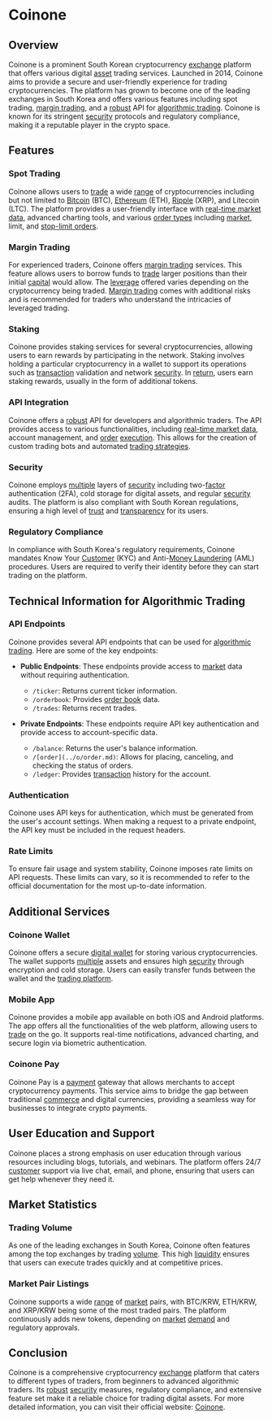 # Coinone

## Overview
Coinone is a prominent South Korean cryptocurrency [exchange](../e/exchange.md) platform that offers various digital [asset](../a/asset.md) trading services. Launched in 2014, Coinone aims to provide a secure and user-friendly experience for trading cryptocurrencies. The platform has grown to become one of the leading exchanges in South Korea and offers various features including spot trading, [margin trading](../m/margin_trading.md), and a [robust](../r/robust.md) API for [algorithmic trading](../a/accountability.md). Coinone is known for its stringent [security](../s/security.md) protocols and regulatory compliance, making it a reputable player in the crypto space.

## Features

### Spot Trading
Coinone allows users to [trade](../t/trade.md) a wide [range](../r/range.md) of cryptocurrencies including but not limited to [Bitcoin](../b/bitcoin.md) (BTC), [Ethereum](../e/ethereum_.md) (ETH), [Ripple](../r/ripple.md) (XRP), and Litecoin (LTC). The platform provides a user-friendly interface with [real-time market data](../r/real-time_market_data.md), advanced charting tools, and various [order types](../o/order_types_in_trading.md) including [market](../m/market.md), limit, and [stop-limit orders](../s/stop-limit_orders.md).

### Margin Trading
For experienced traders, Coinone offers [margin trading](../m/margin_trading.md) services. This feature allows users to borrow funds to [trade](../t/trade.md) larger positions than their initial [capital](../c/capital.md) would allow. The [leverage](../l/leverage.md) offered varies depending on the cryptocurrency being traded. [Margin trading](../m/margin_trading.md) comes with additional risks and is recommended for traders who understand the intricacies of leveraged trading.

### Staking
Coinone provides staking services for several cryptocurrencies, allowing users to earn rewards by participating in the network. Staking involves holding a particular cryptocurrency in a wallet to support its operations such as [transaction](../t/transaction.md) validation and network [security](../s/security.md). In [return](../r/return.md), users earn staking rewards, usually in the form of additional tokens.

### API Integration
Coinone offers a [robust](../r/robust.md) API for developers and algorithmic traders. The API provides access to various functionalities, including [real-time market data](../r/real-time_market_data.md), account management, and [order](../o/order.md) [execution](../e/execution.md). This allows for the creation of custom trading bots and automated [trading strategies](../t/trading_strategies.md).

### Security
Coinone employs [multiple](../m/multiple.md) layers of [security](../s/security.md) including two-[factor](../f/factor.md) authentication (2FA), cold storage for digital assets, and regular [security](../s/security.md) audits. The platform is also compliant with South Korean regulations, ensuring a high level of [trust](../t/trust.md) and [transparency](../t/transparency.md) for its users.

### Regulatory Compliance
In compliance with South Korea's regulatory requirements, Coinone mandates Know Your [Customer](../c/customer.md) (KYC) and Anti-[Money Laundering](../m/money_laundering.md) (AML) procedures. Users are required to verify their identity before they can start trading on the platform.

## Technical Information for Algorithmic Trading

### API Endpoints
Coinone provides several API endpoints that can be used for [algorithmic trading](../a/accountability.md). Here are some of the key endpoints:

- **Public Endpoints**: These endpoints provide access to [market](../m/market.md) data without requiring authentication.
  - `/ticker`: Returns current ticker information.
  - `/orderbook`: Provides [order book](../o/order_book.md) data.
  - `/trades`: Returns recent trades.

- **Private Endpoints**: These endpoints require API key authentication and provide access to account-specific data.
  - `/balance`: Returns the user's balance information.
  - `/[order](../o/order.md)`: Allows for placing, canceling, and checking the status of orders.
  - `/ledger`: Provides [transaction](../t/transaction.md) history for the account.

### Authentication
Coinone uses API keys for authentication, which must be generated from the user's account settings. When making a request to a private endpoint, the API key must be included in the request headers.

### Rate Limits
To ensure fair usage and system stability, Coinone imposes rate limits on API requests. These limits can vary, so it is recommended to refer to the official documentation for the most up-to-date information.

## Additional Services

### Coinone Wallet
Coinone offers a secure [digital wallet](../d/digital_wallet.md) for storing various cryptocurrencies. The wallet supports [multiple](../m/multiple.md) assets and ensures high [security](../s/security.md) through encryption and cold storage. Users can easily transfer funds between the wallet and the [trading platform](../t/trading_platform.md).

### Mobile App
Coinone provides a mobile app available on both iOS and Android platforms. The app offers all the functionalities of the web platform, allowing users to [trade](../t/trade.md) on the go. It supports real-time notifications, advanced charting, and secure login via biometric authentication.

### Coinone Pay
Coinone Pay is a [payment](../p/payment.md) gateway that allows merchants to accept cryptocurrency payments. This service aims to bridge the gap between traditional [commerce](../c/commerce.md) and digital currencies, providing a seamless way for businesses to integrate crypto payments.

## User Education and Support
Coinone places a strong emphasis on user education through various resources including blogs, tutorials, and webinars. The platform offers 24/7 [customer](../c/customer.md) support via live chat, email, and phone, ensuring that users can get help whenever they need it.

## Market Statistics

### Trading Volume
As one of the leading exchanges in South Korea, Coinone often features among the top exchanges by trading [volume](../v/volume.md). This high [liquidity](../l/liquidity.md) ensures that users can execute trades quickly and at competitive prices.

### Market Pair Listings
Coinone supports a wide [range](../r/range.md) of [market](../m/market.md) pairs, with BTC/KRW, ETH/KRW, and XRP/KRW being some of the most traded pairs. The platform continuously adds new tokens, depending on [market](../m/market.md) [demand](../d/demand.md) and regulatory approvals.

## Conclusion
Coinone is a comprehensive cryptocurrency [exchange](../e/exchange.md) platform that caters to different types of traders, from beginners to advanced algorithmic traders. Its [robust](../r/robust.md) [security](../s/security.md) measures, regulatory compliance, and extensive feature set make it a reliable choice for trading digital assets. For more detailed information, you can visit their official website: [Coinone](https://coinone.co.kr).